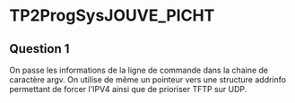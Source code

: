 # TP2ProgSysJOUVE_PICHT

## Question 1

On passe les informations de la ligne de commande dans la chaine de caractère argv. On utilise de même un pointeur vers une structure addrinfo permettant de forcer l'IPV4 ainsi que de prioriser TFTP sur UDP. 

